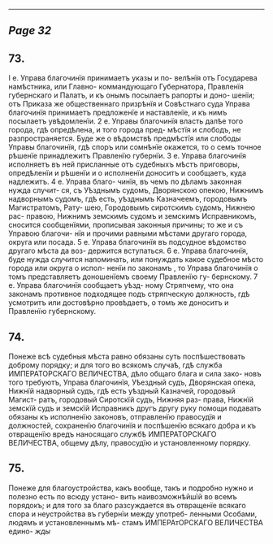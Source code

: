 

---
*Page 32*
---

## 73.
І е. Управа благочинїя принимаетъ указы и по- велѣнїя отъ Государева намѣстника, или Главно- коммандующаго Губернатора, Правленїя губернскаго и Палатъ, и къ онымъ посылаетъ рапорты и доно- шенїи; отъ Приказа же общественнаго призрѣнїя и Совѣстнаго суда Управа благочинїя принимаетъ предложенїе и наставленїе, и къ нимъ посылаетъ увѣдомленїи. 2 е. Управы благочинїя власть далѣе того города, гдѣ опредѣлена, и того города пред- мѣстїя и слободъ, не разпространяется. Буде же о вѣдомствѣ предмѣстїя или слободы Управы благочинїя, гдѣ споръ или сомнѣнїе окажется, то о семъ точное рѣшенїе принадлежитъ Правленїю губернїи. 3 е. Управа благочинїя исполняетъ въ ней присланные отъ судебныхъ мѣстъ приговоры, опредѣленїи и рѣшенїи и о исполненїи доноситъ и сообщаетъ, куда надлежитъ. 4 е. Управа благо- чинїя, въ чемъ по дѣламъ законная нужда случит- ся, съ Уѣзднымъ судомъ, Дворянскою опекою, Нижнимъ надворнымъ судомъ, гдѣ есть, уѣзднымъ Казначеемъ, городовымъ Магистратомъ, Рату- шею, Городовымъ сиротскимъ судомъ, Нижнею рас- правою, Нижнимъ земскимъ судомъ и земскимъ Исправникомъ, сносится сообщенїями, прописывая законныя причины; то же и съ Управою благочи- нїя и прочими равными мѣстами другаго города, округа или посада. 5 е. Управа благочинїя въ подсудное вѣдомство другаго мѣста да воз- держится вступаться. 6 е. Управа благочинїя, буде нужда случится напоминать, или понуждать какое судебное мѣсто города или округа о испол- ненїи по законамъ , то Управа благочинїя о томъ представляетъ доношенїемъ своему Правленїю гу- бернскому. 7 е. Управа благочинїя сообщаетъ уѣзд- ному Стряпчему, что она законамъ противное подходящее подъ стряпческую должность, гдѣ усмотритъ или достовѣрно провѣдаетъ, о томъ же доноситъ и Правленїю губернскому.
## 74.
Понеже всѣ судебныя мѣста равно обязаны суть поспѣшествовать доброму порядку; и для того во всякомъ случаѣ, гдѣ служба ИМПЕРАТОРСКАГО ВЕЛИЧЕСТВА, дѣло общаго блага и сила зако- новъ того требуютъ, Управа благочинїя, Уѣездный судъ, Дворянская опека, Нижнїй надворный судъ, гдѣ есть уѣздный Казначей, городовый Магист- ратъ, городовый Сиротскїй судъ, Нижняя раз- права, Нижнїй земскїй судъ и земскїй Исправникъ другъ другу руку помощи подавать обязаны къ исполненїю законовъ, отправленїю правосудїя и должностей, сохраненїю благочинїя и поспѣшенїю всякаго добра и къ отвращенїю вредъ наносящаго службѣ ИМПЕРАТОРСКАГО ВЕЛИЧЕСТВА, общему дѣлу, правосудїю и установленному порядку.
## 75.
Понеже для благоустройства, какъ вообще, такъ и подробно нужно и полезно есть по всюду устано- вить наивозможнѣйшїй во всемъ порядокъ; и для того за благо разсуждается въ отвращенїе всякаго спора и неустройства въ губернїи между употреб- ленными Особами, людямъ и установленнымъ мѣ- стамъ ИМПЕРАтОРСКАГО ВЕЛИЧЕСТВА едино-
*жды*